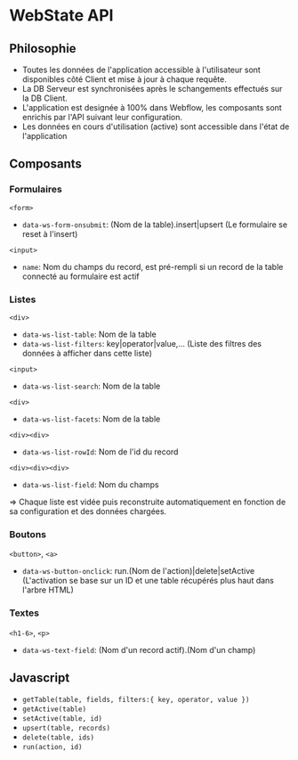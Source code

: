 # WebState API

## Philosophie
- Toutes les données de l'application accessible à l'utilisateur sont disponibles côté Client et mise à jour à chaque requête.
- La DB Serveur est synchronisées après le schangements effectués sur la DB Client.
- L'application est designée à 100% dans Webflow, les composants sont enrichis par l'API suivant leur configuration.
- Les données en cours d'utilisation (active) sont accessible dans l'état de l'application

## Composants

### Formulaires

`<form>`
- `data-ws-form-onsubmit`: (Nom de la table).insert|upsert (Le formulaire se reset à l'insert)

`<input>`
- `name`: Nom du champs du record, est pré-rempli si un record de la table connecté au formulaire est actif

### Listes
`<div>`
- `data-ws-list-table`: Nom de la table
- `data-ws-list-filters`: key|operator|value,... (Liste des filtres des données à afficher dans cette liste)

`<input>`
- `data-ws-list-search`: Nom de la table

`<div>`
- `data-ws-list-facets`: Nom de la table

`<div><div>`
- `data-ws-list-rowId`: Nom de l'id du record

`<div><div><div>`
- `data-ws-list-field`: Nom du champs

=> Chaque liste est vidée puis reconstruite automatiquement en fonction de sa configuration et des données chargées.

### Boutons
`<button>`, `<a>`
- `data-ws-button-onclick`: run.(Nom de l'action)|delete|setActive (L'activation se base sur un ID et une table récupérés plus haut dans l'arbre HTML)

### Textes
`<h1-6>`, `<p>`
- `data-ws-text-field`: (Nom d'un record actif).(Nom d'un champ)

## Javascript
- `getTable(table, fields, filters:{ key, operator, value })`
- `getActive(table)`
- `setActive(table, id)`
- `upsert(table, records)`
- `delete(table, ids)`
- `run(action, id)`
